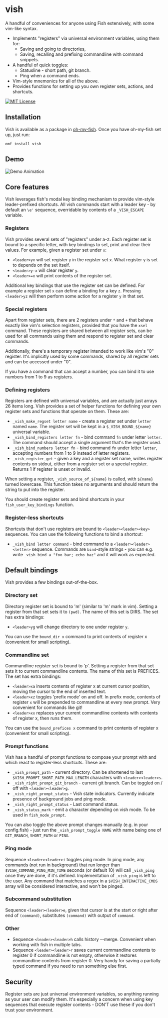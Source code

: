 # vish
A handful of conveniences for anyone using Fish extensively, with some vim-like syntax.
- Implements "registers" via universal environment variables, using them for:
  - Saving and going to directories,
  - Saving, recalling and prefixing commandline with command snippets.
- A handful of quick toggles:
  - Statusline - short path, git branch.
  - Ping when a command ends.
- Vim-style mnemonics for all of the above.
- Provides functions for setting up you own register sets, actions, and shortcuts.

[![MIT License](https://img.shields.io/badge/license-MIT-007EC7.svg?style=flat-square)](/LICENSE)

## Installation

Vish is available as a package in [oh-my-fish](https://github.com/oh-my-fish/oh-my-fish). Once you have oh-my-fish set up, just run:

```
omf install vish
```

## Demo

![Demo Animation](../readme/demo.gif?raw=true)

## Core features

Vish leverages fish's modal key binding mechanism to provide vim-style leader-prefixed shortcuts. All vish commands start with a leader key - by default an `\e'` sequence, overridable by contents of a `_VISH_ESCAPE` variable.

### Registers

Vish provides several sets of "registers" under a-z. Each register set is bound to a specific letter, with key bindings to set, print and clear their values. For example, given a register set under `x`:
* `<leader>yx` will set register `y` in the register set `x`. What register `y` is set to depends on the set itself.
* `<leader>y-x` will clear register `y`.
* `<leader>=x` will print contents of the register set.

Additional key bindings that use the register set can be defined. For example a register set `x` can define a binding for a key `z`. Pressing `<leader>yz` will then perform some action for a register `y` in that set.

### Special registers

Apart from register sets, there are 2 registers under `*` and `+` that behave exactly like vim's selection registers, provided that you have the `xsel` command. These registers are shared between all register sets, can be used for all commands using them and respond to register set and clear commands.

Additionally, there's a temporary register intended to work like vim's "0" register. It's implicitly used by some commands, shared by all register sets and can be accessed under "0".

If you have a command that can accept a number, you can bind it to use numbers from 1 to 9 as registers.

### Defining registers

Registers are defined with universal variables, and are actually just arrays 26 items long. Vish provides a set of helper functions for defining your own register sets and functions that operate on them. These are:
* `_vish_make_regset letter name` - create a register set under `letter` named `name`. The register set will be kept in a `$_VISH_BOUND_${name}` universal variable.
* `_vish_bind_registers letter fn` - bind command `fn` under letter `letter`. The command should accept a single argument that's the register used.
* `_vish_bind_numbers letter fn` - bind command `fn` under letter `letter`, accepting numbers from 1 to 9 instead of letter registers.
* `_vish_register_get` - given a key and a register set name, writes register contents on stdout, either from a register set or a special register. Returns 1 if register is unset or invalid.

When setting a register, `_vish_source_of_${name}` is called, with `${name}` turned lowercase. This function takes no arguments and should return the string to put into the register.

You should create register sets and bind shortcuts in your `fish_user_key_bindings` function.

### Register-less shortcuts

Shortcuts that don't use registers are bound to `<leader><leader><key>` sequences. You can use the following functions to bind a shortcut:
* `_vish_bind letter command` - bind command to a `<leader><leader><letter>` sequence. Commands are `bind`-style strings - you can e.g. write `_vish_bind a "foo bar; echo baz"` and it will work as expected.

## Default bindings

Vish provides a few bindings out-of-the-box.

### Directory set

Directory register set is bound to 'm' (similar to 'm' mark in vim). Setting a register from that set sets it to `(pwd)`. The name of this set is DIRS. The set has extra bindings:

* `<leader>yg` will change directory to one under register `y`.

You can use the `bound_dir x` command to print contents of register x (convenient for small scripting).

### Commandline set

Commandline register set is bound to 'p'. Setting a register from that set sets it to current commandline contents. The name of this set is PREFICES. The set has extra bindings:
* `<leader>xa` inserts contents of register x at current cursor position, moving the cursor to the end of inserted text.
* `<leader>xz` toggles 'prefix mode' on and off. In prefix mode, contents of register `x` will be prepended to commandline at every new prompt. Very convenient for commands like git!
* `<leader>xx` replaces your current commandline contents with contents of register x, then runs them.

You can use the `bound_prefices x` command to print contents of register x (convenient for small scripting).

### Prompt functions

Vish has a handful of prompt functions to compose your prompt with and which react to register-less shortcuts. These are:
- `_vish_prompt_path` - current directory. Can be shortened to last `$VISH_PROMPT_SHORT_PATH_MAX_LENGTH` characters with `<leader><leader>s`.
- `_vish_right_prompt_git_branch` - current git branch. Can be toggled on / off with `<leader><leader>g`.
- `_vish_right_prompt_states` - Vish state indicators. Currently indicate presence of background jobs and ping mode.
- `_vish_right_prompt_status` - Last command status.
- `_vish_status_mark` - emit a character depending on vish mode. To be used in `fish_mode_prompt`.

You can also toggle the above prompt changes manually (e.g. in your config.fish) - just run the `_vish_prompt_toggle NAME` with name being one of `GIT_BRANCH`, `SHORT_PATH` or `PING`.

### Ping mode

Sequence `<leader><leader>i` toggles ping mode. In ping mode, any commands (not run in background) that run longer than `$VISH_COMMAND_PING_MIN_TIME` seconds (or default 10) will call `_vish_ping` once they are done, if it's defined. Implementation of `_vish_ping` is left to the user. Any command that matches a regex in a `$VISH_INTERACTIVE_CMDS` array will be considered interactive, and won't be pinged.

### Subcommand substitution

Sequence `<leader><leader>e`, given that cursor is at the start or right after end of `(command)`, substitutes `(command)` with output of `command`.

### Other

- Sequence `<leader><leader>h` calls history --merge. Convenient when working with fish in multiple tabs.
- Sequence `<leader><leader>r` saves current commandline contents to register 0 if commandline is not empty, otherwise it restores commandline contents from register 0. Very handy for saving a partially typed command if you need to run something else first.

## Security

Register sets are just universal environment variables, so anything running as your user can modify them. It's especially a concern when using key sequences that execute register contents - DON'T use these if you don't trust your environment.
